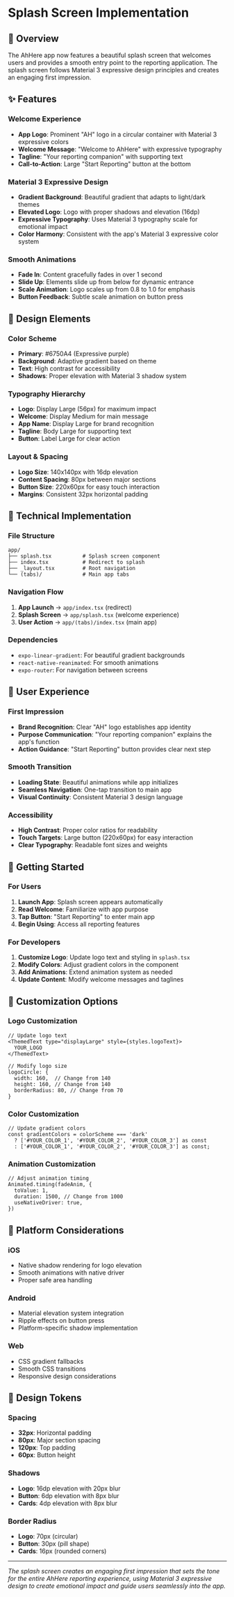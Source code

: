 # Splash Screen Implementation

## 🚀 Overview

The AhHere app now features a beautiful splash screen that welcomes users and provides a smooth entry point to the reporting application. The splash screen follows Material 3 expressive design principles and creates an engaging first impression.

## ✨ Features

### **Welcome Experience**
- **App Logo**: Prominent "AH" logo in a circular container with Material 3 expressive colors
- **Welcome Message**: "Welcome to AhHere" with expressive typography
- **Tagline**: "Your reporting companion" with supporting text
- **Call-to-Action**: Large "Start Reporting" button at the bottom

### **Material 3 Expressive Design**
- **Gradient Background**: Beautiful gradient that adapts to light/dark themes
- **Elevated Logo**: Logo with proper shadows and elevation (16dp)
- **Expressive Typography**: Uses Material 3 typography scale for emotional impact
- **Color Harmony**: Consistent with the app's Material 3 expressive color system

### **Smooth Animations**
- **Fade In**: Content gracefully fades in over 1 second
- **Slide Up**: Elements slide up from below for dynamic entrance
- **Scale Animation**: Logo scales up from 0.8 to 1.0 for emphasis
- **Button Feedback**: Subtle scale animation on button press

## 🎨 Design Elements

### **Color Scheme**
- **Primary**: #6750A4 (Expressive purple)
- **Background**: Adaptive gradient based on theme
- **Text**: High contrast for accessibility
- **Shadows**: Proper elevation with Material 3 shadow system

### **Typography Hierarchy**
- **Logo**: Display Large (56px) for maximum impact
- **Welcome**: Display Medium for main message
- **App Name**: Display Large for brand recognition
- **Tagline**: Body Large for supporting text
- **Button**: Label Large for clear action

### **Layout & Spacing**
- **Logo Size**: 140x140px with 16dp elevation
- **Content Spacing**: 80px between major sections
- **Button Size**: 220x60px for easy touch interaction
- **Margins**: Consistent 32px horizontal padding

## 🔧 Technical Implementation

### **File Structure**
```
app/
├── splash.tsx          # Splash screen component
├── index.tsx           # Redirect to splash
├── _layout.tsx         # Root navigation
└── (tabs)/             # Main app tabs
```

### **Navigation Flow**
1. **App Launch** → `app/index.tsx` (redirect)
2. **Splash Screen** → `app/splash.tsx` (welcome experience)
3. **User Action** → `app/(tabs)/index.tsx` (main app)

### **Dependencies**
- `expo-linear-gradient`: For beautiful gradient backgrounds
- `react-native-reanimated`: For smooth animations
- `expo-router`: For navigation between screens

## 🎯 User Experience

### **First Impression**
- **Brand Recognition**: Clear "AH" logo establishes app identity
- **Purpose Communication**: "Your reporting companion" explains the app's function
- **Action Guidance**: "Start Reporting" button provides clear next step

### **Smooth Transition**
- **Loading State**: Beautiful animations while app initializes
- **Seamless Navigation**: One-tap transition to main app
- **Visual Continuity**: Consistent Material 3 design language

### **Accessibility**
- **High Contrast**: Proper color ratios for readability
- **Touch Targets**: Large button (220x60px) for easy interaction
- **Clear Typography**: Readable font sizes and weights

## 🚀 Getting Started

### **For Users**
1. **Launch App**: Splash screen appears automatically
2. **Read Welcome**: Familiarize with app purpose
3. **Tap Button**: "Start Reporting" to enter main app
4. **Begin Using**: Access all reporting features

### **For Developers**
1. **Customize Logo**: Update logo text and styling in `splash.tsx`
2. **Modify Colors**: Adjust gradient colors in the component
3. **Add Animations**: Extend animation system as needed
4. **Update Content**: Modify welcome messages and taglines

## 🔄 Customization Options

### **Logo Customization**
```tsx
// Update logo text
<ThemedText type="displayLarge" style={styles.logoText}>
  YOUR_LOGO
</ThemedText>

// Modify logo size
logoCircle: {
  width: 160,  // Change from 140
  height: 160, // Change from 140
  borderRadius: 80, // Change from 70
}
```

### **Color Customization**
```tsx
// Update gradient colors
const gradientColors = colorScheme === 'dark' 
  ? ['#YOUR_COLOR_1', '#YOUR_COLOR_2', '#YOUR_COLOR_3'] as const
  : ['#YOUR_COLOR_1', '#YOUR_COLOR_2', '#YOUR_COLOR_3'] as const;
```

### **Animation Customization**
```tsx
// Adjust animation timing
Animated.timing(fadeAnim, {
  toValue: 1,
  duration: 1500, // Change from 1000
  useNativeDriver: true,
})
```

## 📱 Platform Considerations

### **iOS**
- Native shadow rendering for logo elevation
- Smooth animations with native driver
- Proper safe area handling

### **Android**
- Material elevation system integration
- Ripple effects on button press
- Platform-specific shadow implementation

### **Web**
- CSS gradient fallbacks
- Smooth CSS transitions
- Responsive design considerations

## 🎨 Design Tokens

### **Spacing**
- **32px**: Horizontal padding
- **80px**: Major section spacing
- **120px**: Top padding
- **60px**: Button height

### **Shadows**
- **Logo**: 16dp elevation with 20px blur
- **Button**: 6dp elevation with 8px blur
- **Cards**: 4dp elevation with 8px blur

### **Border Radius**
- **Logo**: 70px (circular)
- **Button**: 30px (pill shape)
- **Cards**: 16px (rounded corners)

---

*The splash screen creates an engaging first impression that sets the tone for the entire AhHere reporting experience, using Material 3 expressive design to create emotional impact and guide users seamlessly into the app.*
